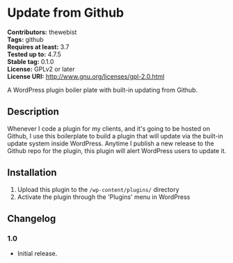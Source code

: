 # Update from Github #
**Contributors:** thewebist  
**Tags:** github  
**Requires at least:** 3.7  
**Tested up to:** 4.7.5  
**Stable tag:** 0.1.0  
**License:** GPLv2 or later  
**License URI:** http://www.gnu.org/licenses/gpl-2.0.html  

A WordPress plugin boiler plate with built-in updating from Github.

## Description ##

Whenever I code a plugin for my clients, and it's going to be hosted on Github, I use this boilerplate to build a plugin that will update via the built-in update system inside WordPress. Anytime I publish a new release to the Github repo for the plugin, this plugin will alert WordPress users to update it.

## Installation ##

1. Upload this plugin to the `/wp-content/plugins/` directory
2. Activate the plugin through the 'Plugins' menu in WordPress

## Changelog ##

### 1.0 ###
* Initial release.